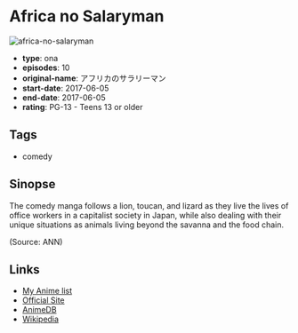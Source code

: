 # Africa no Salaryman

![africa-no-salaryman](https://cdn.myanimelist.net/images/anime/3/87132.jpg)

-   **type**: ona
-   **episodes**: 10
-   **original-name**: アフリカのサラリーマン
-   **start-date**: 2017-06-05
-   **end-date**: 2017-06-05
-   **rating**: PG-13 - Teens 13 or older

## Tags

-   comedy

## Sinopse

The comedy manga follows a lion, toucan, and lizard as they live the lives of office workers in a capitalist society in Japan, while also dealing with their unique situations as animals living beyond the savanna and the food chain.

(Source: ANN)

## Links

-   [My Anime list](https://myanimelist.net/anime/35113/Africa_no_Salaryman)
-   [Official Site](https://tateanime.com/)
-   [AnimeDB](http://anidb.info/perl-bin/animedb.pl?show=anime&aid=12983)
-   [Wikipedia](https://ja.wikipedia.org/wiki/%E3%82%BF%E3%83%86%E3%82%A2%E3%83%8B%E3%83%A1)
